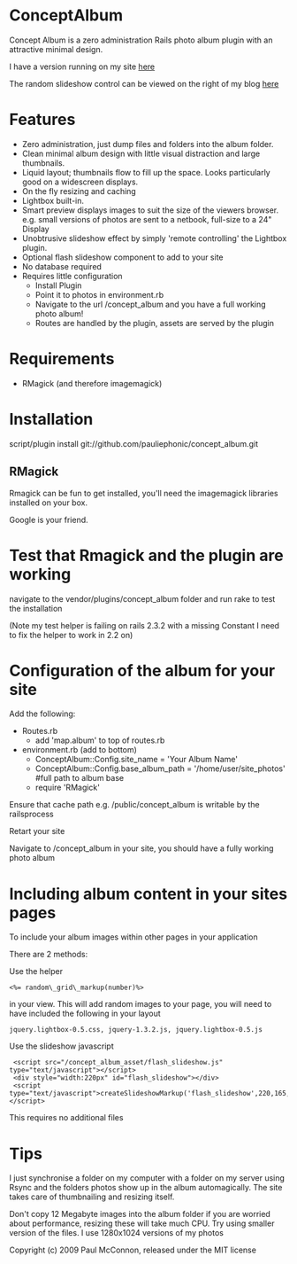 ConceptAlbum
============
Concept Album is a zero administration Rails photo album plugin with an attractive minimal design.

I have a version running on my site [here](http://www.plopcentral.com/concept_album)

The random slideshow control can be viewed on the right of my blog [here](http://www.plopcentral.com/)

Features
========
 - Zero administration, just dump files and folders into the album folder.
 - Clean minimal album design with little visual distraction and large thumbnails.
 - Liquid layout; thumbnails flow to fill up the space. Looks particularly good on a widescreen displays.
 - On the fly resizing and caching
 - Lightbox built-in.
 - Smart preview displays images to suit the size of the viewers browser.
   e.g. small versions of photos are sent to a netbook, full-size to a 24" Display
 - Unobtrusive slideshow effect by simply 'remote controlling' the Lightbox plugin.
 - Optional flash slideshow component to add to your site
 - No database required
 - Requires little configuration
   - Install Plugin
   - Point it to photos in environment.rb
   - Navigate to the url /concept_album and you have a full working photo album!
   - Routes are handled by the plugin, assets are served by the plugin
  

Requirements
============
 - RMagick (and therefore imagemagick)


Installation
============
script/plugin install  git://github.com/pauliephonic/concept_album.git

RMagick
-------
Rmagick can be fun to get installed, you'll need the imagemagick libraries installed on your box. 

Google is your friend.

Test that Rmagick and the plugin are working
============================================

navigate to the vendor/plugins/concept_album folder and run rake to test the installation

(Note my test helper is failing on rails 2.3.2 with a missing Constant I need to fix the helper to work in 2.2 on)


Configuration of the album for your site
========================================

Add the following:

 - Routes.rb
    - add 'map.album' to top of routes.rb
 - environment.rb (add to bottom)
    - ConceptAlbum::Config.site_name = 'Your Album Name'
    - ConceptAlbum::Config.base_album_path = '/home/user/site_photos' #full path to album base
    - require 'RMagick'
 
Ensure that cache path e.g. /public/concept_album is writable by the railsprocess

Retart your site

Navigate to /concept_album in your site, you should have a fully working photo album


Including album content in your sites pages
===========================================

To include your album images within other pages in your application 

There are 2 methods:

Use the helper 

    <%= random\_grid\_markup(number)%> 

in your view. This will add random images to your page, you will need to have included the following in your layout

    jquery.lightbox-0.5.css, jquery-1.3.2.js, jquery.lightbox-0.5.js   

Use the slideshow javascript 

     <script src="/concept_album_asset/flash_slideshow.js" type="text/javascript"></script>
     <div style="width:220px" id="flash_slideshow"></div>
     <script type="text/javascript">createSlideshowMarkup('flash_slideshow',220,165,20);</script>

This requires no additional files

Tips
====
I just synchronise a folder on my computer with a folder on my server using Rsync and the folders photos show up in the album automagically. The site takes care of thumbnailing and resizing itself.

Don't copy 12 Megabyte images into the album folder if you are worried about performance, resizing these will take much CPU. Try using smaller version of the files. I use 1280x1024 versions of my photos



Copyright (c) 2009 Paul McConnon, released under the MIT license



